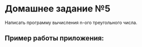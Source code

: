 # Домашнее задание №5

Написать программу вычисления n-ого треугольного числа.

## Пример работы приложения:

